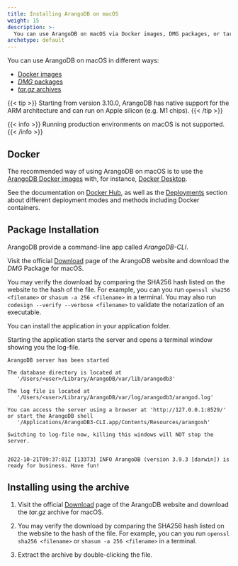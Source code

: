 ```yaml
---
title: Installing ArangoDB on macOS
weight: 15
description: >-
  You can use ArangoDB on macOS via Docker images, DMG packages, or tar.gz archives
archetype: default
---
```

You can use ArangoDB on macOS in different ways:

- [Docker images](#docker)
- [_DMG_ packages](#package-installation)
- [_tar.gz_ archives](#installing-using-the-archive)

{{< tip >}}
Starting from version 3.10.0, ArangoDB has native support for the ARM
architecture and can run on Apple silicon (e.g. M1 chips).
{{< /tip >}}

{{< info >}}
Running production environments on macOS is not supported.
{{< /info >}}

## Docker

The recommended way of using ArangoDB on macOS is to use the
[ArangoDB Docker images](https://www.arangodb.com/download-major/docker/)
with, for instance, [Docker Desktop](https://www.docker.com/products/docker-desktop/).

See the documentation on [Docker Hub](https://hub.docker.com/_/arangodb),
as well as the [Deployments](../../advanced-topics/deployment/_index.md) section about
different deployment modes and methods including Docker containers.

## Package Installation

ArangoDB provide a command-line app called *ArangoDB-CLI*.

Visit the official [Download](https://www.arangodb.com/download)
page of the ArangoDB website and download the *DMG* Package for macOS.

You may verify the download by comparing the SHA256 hash listed on the website
to the hash of the file. For example, you can you run `openssl sha256 <filename>`
or `shasum -a 256 <filename>` in a terminal. You may also run
`codesign --verify --verbose <filename>` to validate the notarization of an
executable.

You can install the application in your application folder.

Starting the application starts the server and opens a terminal window
showing you the log-file.

```
ArangoDB server has been started

The database directory is located at
   '/Users/<user>/Library/ArangoDB/var/lib/arangodb3'

The log file is located at
   '/Users/<user>/Library/ArangoDB/var/log/arangodb3/arangod.log'

You can access the server using a browser at 'http://127.0.0.1:8529/'
or start the ArangoDB shell
   '/Applications/ArangoDB3-CLI.app/Contents/Resources/arangosh'

Switching to log-file now, killing this windows will NOT stop the server.


2022-10-21T09:37:01Z [13373] INFO ArangoDB (version 3.9.3 [darwin]) is ready for business. Have fun!
```

## Installing using the archive

1. Visit the official [Download](https://www.arangodb.com/download)
   page of the ArangoDB website and download the _tar.gz_ archive for macOS.

2. You may verify the download by comparing the SHA256 hash listed on the website
   to the hash of the file. For example, you can you run `openssl sha256 <filename>`
   or `shasum -a 256 <filename>` in a terminal.

3. Extract the archive by double-clicking the file.
